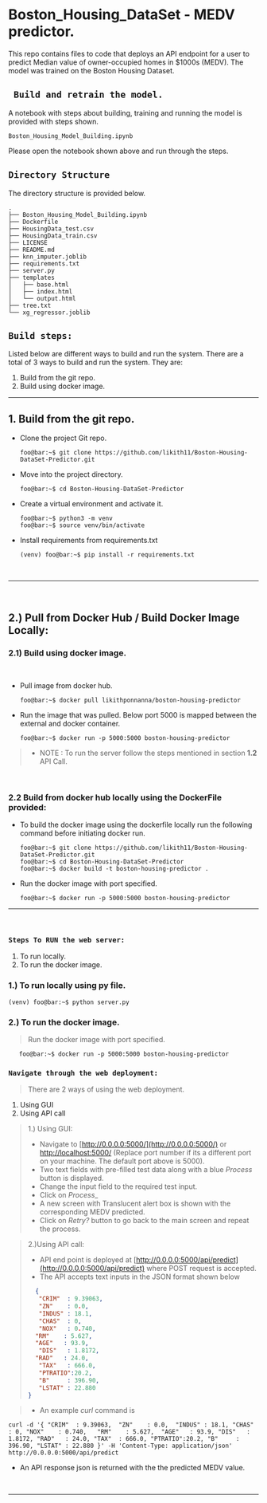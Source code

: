 # Boston_Housing_DataSet - MEDV predictor.
This repo contains files to code that deploys an API endpoint for a user to predict Median value of owner-occupied homes in $1000s (MEDV). The model was trained on the Boston Housing Dataset. 

## ``` Build and retrain the model.```
A notebook with steps about building, training and running the model is provided with steps shown. 
``` console
Boston_Housing_Model_Building.ipynb
```
Please open the notebook shown above and run through the steps. 


## ```Directory Structure```
The directory structure is provided below.

```console
.
├── Boston_Housing_Model_Building.ipynb
├── Dockerfile
├── HousingData_test.csv
├── HousingData_train.csv
├── LICENSE
├── README.md
├── knn_imputer.joblib
├── requirements.txt
├── server.py
├── templates
│   ├── base.html
│   ├── index.html
│   └── output.html
├── tree.txt
└── xg_regressor.joblib

 ```

##  ```Build steps:```
Listed below are different ways to build and run the system. There are a total of 3 ways to build and run the system. They are:
1. Build from the git repo.
2. Build using docker image. 


    
---
   

## 1.  Build from the git repo.
*   Clone the project Git repo.
    ```console
    foo@bar:~$ git clone https://github.com/likith11/Boston-Housing-DataSet-Predictor.git
    ```
*   Move into the project directory.
    ```console
    foo@bar:~$ cd Boston-Housing-DataSet-Predictor
    ```
*   Create a virtual environment and activate it.
    ```console
    foo@bar:~$ python3 -m venv 
    foo@bar:~$ source venv/bin/activate
    ```

*   Install requirements from requirements.txt
    ```console
    (venv) foo@bar:~$ pip install -r requirements.txt
    ```
    &nbsp;



___




&nbsp;

## 2.)  Pull from Docker Hub / Build Docker Image Locally:
### 2.1) Build using docker image. 
&nbsp;
*   Pull image from docker hub.
    ```console
    foo@bar:~$ docker pull likithponnanna/boston-housing-predictor
    ```
*   Run the image that was pulled. Below port 5000 is mapped between the external and docker container.
    ```console
    foo@bar:~$ docker run -p 5000:5000 boston-housing-predictor
    ```

> *  NOTE : To run the server follow the steps mentioned in section __1.2__ API Call.

&nbsp;
&nbsp;

### 2.2 Build from docker hub locally using the DockerFile provided:

* To build the docker image using the dockerfile locally run the following command before initiating docker run.
    ```console
    foo@bar:~$ git clone https://github.com/likith11/Boston-Housing-DataSet-Predictor.git
    foo@bar:~$ cd Boston-Housing-DataSet-Predictor
    foo@bar:~$ docker build -t boston-housing-predictor .
    ```
* Run the docker image with port specified.
    ```console
    foo@bar:~$ docker run -p 5000:5000 boston-housing-predictor
    ```


___
&nbsp;
&nbsp;

### ``` Steps To RUN the web server: ```

1. To run locally.
2. To run the docker image. 


### 1.) To run locally using py file.
```console
(venv) foo@bar:~$ python server.py
```

### 2.) To run the docker image.
> Run the docker image with port specified. 
 ```console
    foo@bar:~$ docker run -p 5000:5000 boston-housing-predictor
```




### ``` Navigate through the web deployment: ```

> There are 2 ways of using the web deployment.
1. Using GUI
2. Using API call

> 1.) Using GUI: 
> * Navigate to [http://0.0.0.0:5000/](http://0.0.0.0:5000/) or [http://localhost:5000/](http://localhost:5000/) (Replace port number if its a different port on your machine. The default port above is 5000).
> * Two text fields with pre-filled test data along with a blue _Process_ button is displayed.
> * Change the input field to the required test input.
> *  Click on _Process__
> * A new screen with Translucent alert box is shown with the corresponding MEDV predicted.
> * Click on _Retry?_ button to go back to the main screen and repeat the process.

> 2.)Using API call: 
> * API end point is deployed at [http://0.0.0.0:5000/api/predict](http://0.0.0.0:5000/api/predict) where POST request is accepted.
> * The API accepts text inputs in the JSON format shown below 
> ```json
>   {
>    "CRIM"  : 9.39063,
>    "ZN"    : 0.0, 
>    "INDUS" : 18.1,
>    "CHAS"  : 0,
>    "NOX"   : 0.740,
>   "RM"    : 5.627, 
>   "AGE"   : 93.9,
>    "DIS"   : 1.8172,
>   "RAD"   : 24.0,
>    "TAX"   : 666.0,
>    "PTRATIO":20.2,
>    "B"     : 396.90,
>    "LSTAT" : 22.880
>}
>```


> * An example _curl_ command is 
```console 
curl -d '{ "CRIM"  : 9.39063,  "ZN"    : 0.0,  "INDUS" : 18.1, "CHAS"  : 0, "NOX"    : 0.740,   "RM"    : 5.627,  "AGE"   : 93.9, "DIS"   : 1.8172, "RAD"   : 24.0, "TAX"  : 666.0, "PTRATIO":20.2, "B"     : 396.90, "LSTAT" : 22.880 }' -H 'Content-Type: application/json' http://0.0.0.0:5000/api/predict
```
* An API response json is returned with the the predicted MEDV value.


&nbsp;


---